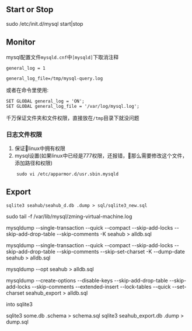 
## Start or Stop
sudo /etc/init.d/mysql start|stop


## Monitor

mysql配置文件`mysqld.cnf`中`[mysqld]`下取消注释

```
general_log = 1

general_log_file=/tmp/mysql-query.log
```

或者在命令里使用:
```
SET GLOBAL general_log = 'ON';
SET GLOBAL general_log_file = '/var/log/mysql.log';
```
千万保证文件夹和文件权限，直接放在`/tmp`目录下就没问题

### 日志文件权限
1. 保证linux中拥有权限
2. mysql设置(如果linux中已经是777权限，还报错，那么需要修改这个文件，添加路径和权限)
```
    sudo vi /etc/apparmor.d/usr.sbin.mysqld
```



## Export
```
sqlite3 seahub/seahub_d.db .dump > sql/sqlite3_new.sql
```
sudo tail -f /var/lib/mysql/zming-virtual-machine.log 

mysqldump --single-transaction --quick --compact  --skip-add-locks --skip-add-drop-table --skip-comments 
-K seahub > alldb.sql



mysqldump --single-transaction --quick --compact  --skip-add-locks --skip-add-drop-table --skip-comments --skip-set-charset -K --dump-date seahub > alldb.sql

mysqldump --opt seahub > alldb.sql



mysqldump  --create-options --disable-keys --skip-add-drop-table --skip-add-locks --skip-comments  --extended-insert --lock-tables --quick --set-charset  seahub_export > alldb.sql



into sqlite3


sqlite3 some.db .schema > schema.sql
sqlite3 seahub_export.db .dump > dump.sql